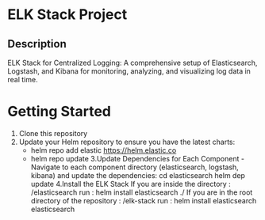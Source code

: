 # ELK Stack Project

## Description
ELK Stack for Centralized Logging: A comprehensive setup of Elasticsearch, Logstash, and Kibana for monitoring, analyzing, and visualizing log data in real time.

# Getting Started
1. Clone this repository
2. Update your Helm repository to ensure you have the latest charts:
    - helm repo add elastic https://helm.elastic.co
    - helm repo update
3.Update Dependencies for Each Component
   -Navigate to each component directory (elasticsearch, logstash, kibana) and update the dependencies:
     cd elasticsearch
     helm dep update
4.Install the ELK Stack 
    If you are inside the directory : /elasticsearch
      run : helm install elasticsearch ./
    If you are in the root directory of the repository : /elk-stack
      run : helm install elasticsearch elasticsearch






   







